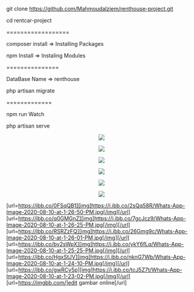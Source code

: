 git clone https://github.com/Mahmoudalziem/renthouse-project.git 

cd rentcar-project

==================

composer install => Installing Packages

npm Install => Instaling Modules

===============

DataBase Name => renthouse

php artisan migrate

=============

npm run Watch

php artisan serve


<p align="center"><img src="https://i.ibb.co/2sQq58R/Whats-App-Image-2020-08-10-at-1-26-50-PM.jpg" /></p>

<p align="center"><img src="https://ibb.co/q0GMGnZ.jpg"></p>

<p align="center"><img src="https://ibb.co/RSRZzFQ.jpg"></p>

<p align="center"><img src="https://ibb.co/bv2sWpX.jpg"></p>

<p align="center"><img src="https://ibb.co/HgxStJV.jpg"></p>

<p align="center"><img src="https://ibb.co/gwRCv5p.jpg"></p>


[url=https://ibb.co/0FSqQB1][img]https://i.ibb.co/2sQq58R/Whats-App-Image-2020-08-10-at-1-26-50-PM.jpg[/img][/url]
[url=https://ibb.co/q0GMGnZ][img]https://i.ibb.co/7gcJcz9/Whats-App-Image-2020-08-10-at-1-26-25-PM.jpg[/img][/url]
[url=https://ibb.co/RSRZzFQ][img]https://i.ibb.co/26Gmg9c/Whats-App-Image-2020-08-10-at-1-26-01-PM.jpg[/img][/url]
[url=https://ibb.co/bv2sWpX][img]https://i.ibb.co/ykY6fLq/Whats-App-Image-2020-08-10-at-1-25-25-PM.jpg[/img][/url]
[url=https://ibb.co/HgxStJV][img]https://i.ibb.co/nknG7Wb/Whats-App-Image-2020-08-10-at-1-24-10-PM.jpg[/img][/url]
[url=https://ibb.co/gwRCv5p][img]https://i.ibb.co/tcJ5Z7t/Whats-App-Image-2020-08-10-at-1-23-02-PM.jpg[/img][/url]
[url=https://imgbb.com/]edit gambar online[/url]
